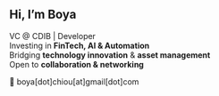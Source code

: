 ## Hi, I’m Boya

VC @ CDIB | Developer  
Investing in **FinTech, AI & Automation**  
Bridging **technology innovation** & **asset management**  
Open to **collaboration & networking**

📩 boya[dot]chiou[at]gmail[dot]com
